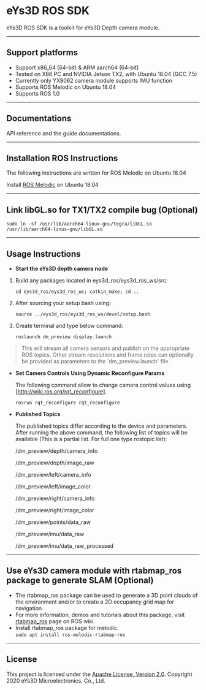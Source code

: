 # **eYs3D ROS SDK**

eYs3D ROS SDK is a toolkit for eYs3D Depth camera module.

----------

## Support platforms

* Support x86_64 (64-bit) & ARM aarch64 (64-bit)
* Tested on X86 PC and NVIDIA Jetson TX2, with Ubuntu 18.04 (GCC 7.5)
* Currently only YX8062 camera module supports IMU function
* Supports ROS Melodic on Ubuntu 18.04
* Supports ROS 1.0

----------

## Documentations

API reference and the guide documentations.

----------

## Installation ROS Instructions

The following instructions are written for ROS Melodic on Ubuntu 18.04  

Install [ROS Melodic][1] on Ubuntu 18.04  

----------

## Link libGL.so for TX1/TX2 compile bug (Optional)

  `sudo ln -sf /usr/lib/aarch64-linux-gnu/tegra/libGL.so /usr/lib/aarch64-linux-gnu/libGL.so`
  
----------

## Usage Instructions

 - **Start the eYs3D depth camera node**
 1. Build any packages located in eys3d_ros/eys3d_ros_ws/src:
 
    `cd eys3d_ros/eys3d_ros_ws; catkin_make; cd ..`
 
 2. After sourcing your setup bash using:  

    `source ../eys3d_ros/eys3d_ros_ws/devel/setup.bash`

 3. Create terminal and type below command:  

    `roslaunch dm_preview display.launch`  
        
 > This will stream all camera sensors and publish on the appropriate ROS topics. Other stream resolutions and frame rates can optionally be provided as parameters to the 'dm_preview.launch' file.  

 - **Set Camera Controls Using Dynamic Reconfigure Params**
 
    The following command allow to change camera control values using [http://wiki.ros.org/rqt_reconfigure].  

    `rosrun rqt_reconfigure rqt_reconfigure`  

 - **Published Topics**  

    The published topics differ according to the device and parameters. After running the above command, the following list of topics will be available (This is a partial list. For full one type rostopic list):  

    /dm_preview/depth/camera_info  
    
    /dm_preview/depth/image_raw  
    
    /dm_preview/left/camera_info  
    
    /dm_preview/left/image_color  
    
    /dm_preview/right/camera_info  
    
    /dm_preview/right/image_color  
    
    /dm_preview/points/data_raw  
    
    /dm_preview/imu/data_raw  
    
    /dm_preview/imu/data_raw_processed  
    
----------
## Use eYs3D camera module with rtabmap_ros package to generate SLAM (Optional)
- The rtabmap_ros package can be used to generate a 3D point clouds of the environment and/or to create a 2D occupancy grid map for navigation.
- For more information, demos and tutorials about this package, visit [rtabmap_ros](http://wiki.ros.org/rtabmap_ros) page on ROS wiki.
- Install rtabmap_ros package for melodic:  
    `sudo apt install ros-melodic-rtabmap-ros`  
----------

 ## License

This project is licensed under the [Apache License, Version 2.0](/LICENSE). Copyright 2020 eYs3D Microelectronics, Co., Ltd.


  [1]: http://wiki.ros.org/melodic/Installation/Ubuntu
